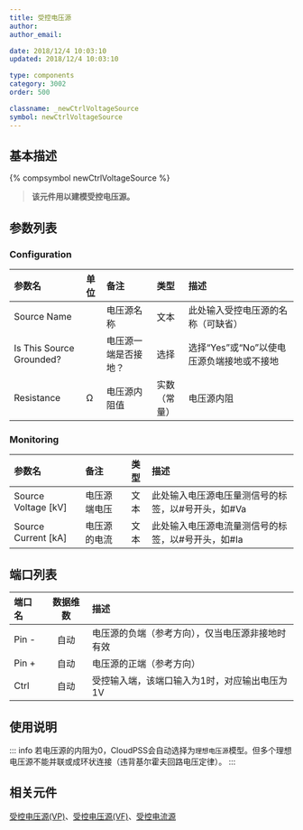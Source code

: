 ```yaml
---
title: 受控电压源
author: 
author_email:

date: 2018/12/4 10:03:10
updated: 2018/12/4 10:03:10

type: components
category: 3002
order: 500

classname: _newCtrlVoltageSource
symbol: newCtrlVoltageSource
---
```

## 基本描述
{% compsymbol newCtrlVoltageSource %}

> **该元件用以建模受控电压源。**

## 参数列表
### Configuration
| 参数名 | 单位 | 备注 | 类型 | 描述 |
| :--- | :--- | :--- | :--: | :--- |
| Source Name |  | 电压源名称 | 文本 | 此处输入受控电压源的名称（可缺省） |
| Is This Source Grounded? |  | 电压源一端是否接地？ | 选择 | 选择“Yes”或“No”以使电压源负端接地或不接地 |
| Resistance | Ω | 电压源内阻值 | 实数（常量） | 电压源内阻 |

### Monitoring
| 参数名 | 备注 | 类型 | 描述 |
| :--- | :--- | :--: | :--- |
| Source Voltage \[kV\] | 电压源端电压 | 文本 | 此处输入电压源电压量测信号的标签，以#号开头，如#Va |
| Source Current \[kA\] | 电压源的电流 | 文本 | 此处输入电压源电流量测信号的标签，以#号开头，如#Ia |


## 端口列表

| 端口名 | 数据维数 | 描述 |
| :--- | :--:  | :--- |
| Pin - | 自动 |电压源的负端（参考方向），仅当电压源非接地时有效 |
| Pin + | 自动 |电压源的正端（参考方向）|
| Ctrl | 自动 |受控输入端，该端口输入为1时，对应输出电压为1V|

## 使用说明

::: info
若电压源的内阻为0，CloudPSS会自动选择为`理想电压源`模型。但多个理想电压源不能并联或成环状连接（违背基尔霍夫回路电压定律）。
:::


## 相关元件

[受控电压源(VP)](comp_newCtrlVPAcVoltageSource.md)、[受控电压源(VF)](comp_newCtrlAcVoltageSource.md)、[受控电流源](comp_newCtrlCurrentSource.md)
